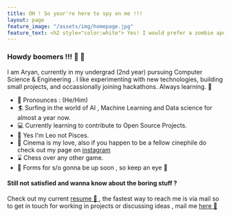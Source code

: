 ```yaml
---
title: OH ! So your're here to spy on me !!!
layout: page
feature_image: "/assets/img/homepage.jpg"
feature_text: <h2 style="color:white"> Yes! I would prefer a zombie apocalypse over robots taking over the world </h2>
---
```


### Howdy boomers !!! :wave: :wave: 

I am Aryan, currently in my undergrad (2nd year) pursuing Computer Science & Engineering . I like experimenting with new technologies, building small projects, and occassionally joining hackathons. Always learning. :crystal_ball:

 * :lollipop:  Pronounces : (He/Him)
 * :surfer:  Surfing in the world of AI , Machine Learning and Data science for almost a year now.
 * :computer:  Currently learning to contribute to Open Source Projects.
 * :crystal_ball:  Yes I'm Leo not Pisces. 
 * :movie_camera:  Cinema is my love, also if you happen to be a fellow cinephile do check out my page on [instagram](https://www.instagram.com/cine.bliss/)
 * :hourglass:  Chess over any other game.
 * :ribbon:  Forms for s/o gonna be up soon , so keep an eye :eyes:
 
#### Still not satisfied and wanna know about the boring stuff ? 

Check out my current [resume :scroll: ](https://drive.google.com/file/d/1nYqDciM2ElQP5rapmPPrZOLlwzGxH3QC/view?usp=sharing) , the fastest way to reach me is via mail so to get in touch for working in projects or discussing ideas , mail me [here :email: ](mailto:aryannath2@gmail.com) 

